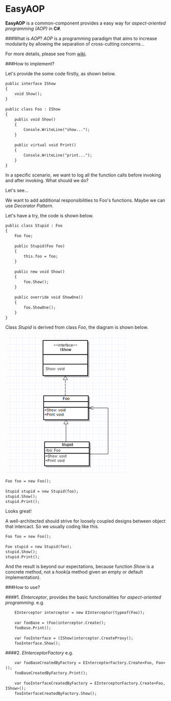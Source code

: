 # EasyAOP

**EasyAOP**  is a common-component provides a easy way for *aspect-oriented programming (AOP)* in **C#**.

###What is *AOP*?
*AOP* is a programming paradigm that aims to increase modularity by allowing the separation of cross-cutting concerns...

For more details, please see from [wiki](https://en.wikipedia.org/wiki/Aspect-oriented_programming).

###How to implement?

Let's provide the some code firstly, as shown below.

    public interface IShow
    {
        void Show();
    }

    public class Foo : IShow
    {
        public void Show()
        {
            Console.WriteLine("show...");
        }

        public virtual void Print()
        {
            Console.WriteLine("print...");
        }
    }
    
In a specific scenario, we want to log all the function calls before invoking and after invoking.
What should we do?

Let's see...

We want to add additional responsibilities to Foo's functions. Maybe we can use *Decorator Pattern*.

Let's have a try, the code is shown below.

    public class Stupid : Foo
    {
        Foo foo;

        public Stupid(Foo foo)
        {
            this.foo = foo;
        }

        public new void Show()
        {
            foo.Show();
        }

        public override void ShowOne()
        {
            foo.ShowOne();
        }
    }
    
Class *Stupid* is derived from class *Foo*, the diagram is shown below.

![Alt text](https://github.com/ElijahKR/EasyAOP/blob/master/imgs/diagram%20decorator.png "Decorator")

    Foo foo = new Foo();

    Stupid stupid = new Stupid(foo);
    stupid.Show();
    stupid.Print();
    
Looks great!

A well-architected should strive for loosely coupled designs between object that intercact. So we usually coding like this.

    Foo foo = new Foo();

    Foo stupid = new Stupid(foo);
    stupid.Show();
    stupid.Print();
    
And the result is beyond our expectations, because function *Show* is a concrete method, not a *hook*(a method given an empty or default implementation).

###How to use?

####1. *EInterceptor*, provides the basic functionalities for *aspect-oriented programming*.
  e.g.
    
        EInterceptor interceptor = new EInterceptor(typeof(Foo));

        var fooBase = (Foo)interceptor.Create();
        fooBase.Print();

        var fooInterface = (IShow)interceptor.CreateProxy();
        fooInterface.Show();
    
####2. *EInterceptorFactory*
  e.g.
  
        var fooBaseCreatedByFactory = EInterceptorFactory.Create<Foo, Foo>();
        fooBaseCreatedByFactory.Print();

        var fooInterfaceCreatedByFactory = EInterceptorFactory.Create<Foo, IShow>();
        fooInterfaceCreatedByFactory.Show();
      
  
      
